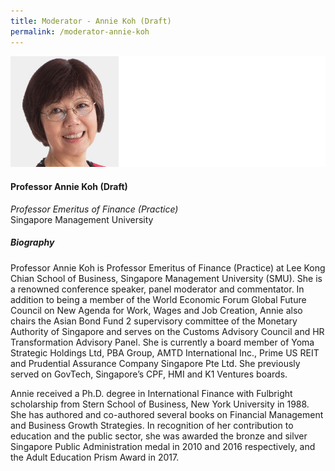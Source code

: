 ```yaml
---
title: Moderator - Annie Koh (Draft)
permalink: /moderator-annie-koh
---
```

![Annie Koh](/images/speakers/Annie-Koh.jpg)

#### **Professor Annie Koh (Draft)**

*Professor Emeritus of Finance (Practice)*  
Singapore Management University

##### **Biography**

Professor Annie Koh is Professor Emeritus of Finance (Practice) at Lee Kong Chian School of Business, Singapore Management University (SMU). She is a renowned conference speaker, panel moderator and commentator. In addition to being a member of the World Economic Forum Global Future Council on New Agenda for Work, Wages and Job Creation, Annie also chairs the Asian Bond Fund 2 supervisory committee of the Monetary Authority of Singapore and serves on the Customs Advisory Council and HR Transformation Advisory Panel. She is currently a board member of Yoma Strategic Holdings Ltd, PBA Group, AMTD International Inc., Prime US REIT and Prudential Assurance Company Singapore Pte Ltd. She previously served on GovTech, Singapore’s CPF, HMI and K1 Ventures boards.

Annie received a Ph.D. degree in International Finance with Fulbright scholarship from Stern School of Business, New York University in 1988. She has authored and co-authored several books on Financial Management and Business Growth Strategies. In recognition of her contribution to education and the public sector, she was awarded the bronze and silver Singapore Public Administration medal in 2010 and 2016 respectively, and the Adult Education Prism Award in 2017.